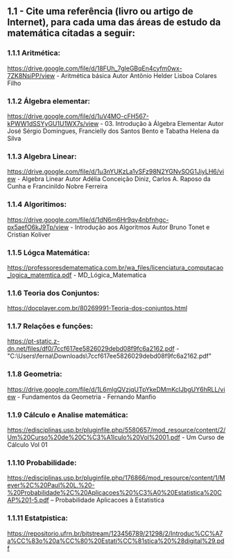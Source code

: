 ## 1.1 - Cite uma referência (livro ou artigo de Internet), para cada uma das áreas de estudo da matemática citadas a seguir:

### 1.1.1	Aritmética:
https://drive.google.com/file/d/18FUh_7gIeGBqEn4cyfm0wx-7ZK8NsjPP/view - Aritmética básica Autor Antônio Helder Lisboa Colares Filho

### 1.1.2   Álgebra elementar:
https://drive.google.com/file/d/1uV4MO-cFH567-kPWW1dSSYyGU1U1WX7s/view - 03. Introdução à Álgebra Elementar Autor José Sérgio Domingues, Francielly dos Santos Bento e Tabatha Helena da Silva

### 1.1.3   Algebra Linear:
 https://drive.google.com/file/d/1u3nYUKzLa1vSFz98N2YGNvSOG1JiyLH6/view - Algebra Linear Autor Adélia Conceição Diniz, Carlos A. Raposo da Cunha e Francinildo Nobre Ferreira

### 1.1.4	Algoritimos:
https://drive.google.com/file/d/1dN6m6Hr9qy4nbfnhgc-px5aefO6kJ9Tp/view - Introdução aos Algoritmos Autor Bruno Tonet e Cristian Koliver

### 1.1.5	Lógca Matemática:
https://professoresdematematica.com.br/wa_files/licenciatura_computacao_logica_matemtica.pdf - MD_Lógica_Matematica

### 1.1.6	Teoria dos Conjuntos:
https://docplayer.com.br/80269991-Teoria-dos-conjuntos.html

### 1.1.7	Relações e funções:
https://pt-static.z-dn.net/files/df0/7ccf617ee5826029debd08f9fc6a2162.pdf - "C:\Users\ferna\Downloads\7ccf617ee5826029debd08f9fc6a2162.pdf"

### 1.1.8	Geometria:
https://drive.google.com/file/d/1L6mlgQVzjqUTpYkeDMmKclJbgUY6hRLL/view - Fundamentos da Geometria - Fernando Manfio

### 1.1.9	Cálculo e Analise matemática:
https://edisciplinas.usp.br/pluginfile.php/5580657/mod_resource/content/2/Um%20Curso%20de%20C%C3%A1lculo%20Vol%2001.pdf - Um Curso de Cálculo Vol 01

### 1.1.10	Probabilidade:
https://edisciplinas.usp.br/pluginfile.php/176866/mod_resource/content/1/Meyer%2C%20Paul%20L.%20-%20Probabilidade%2C%20Aplicacoes%20%C3%A0%20Estatistica%20CAP%201-5.pdf – Probabilidade  Aplicacoes à Estatistica

### 1.1.11	Estatpistica:
https://repositorio.ufrn.br/bitstream/123456789/21298/2/Introduc%CC%A7a%CC%83o%20a%CC%80%20Estati%CC%81stica%20%28digital%29.pdf